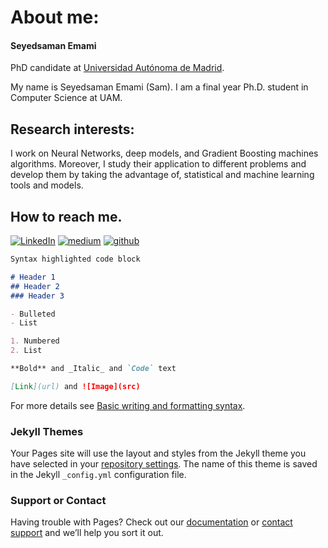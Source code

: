 # About me:

#### Seyedsaman Emami

PhD candidate at [Universidad Autónoma de Madrid](https://www.uam.es/uam/en/inicio).

My name is Seyedsaman Emami (Sam). I am a final year Ph.D. student in Computer Science at UAM.

## Research interests:
I work on Neural Networks, deep models, and Gradient Boosting machines algorithms. Moreover, I study their application to different problems and develop them by taking the advantage of, statistical and machine learning tools and models.

## How to reach me.

<a href="https://www.linkedin.com/in/saman-emami/" target="_blank"><img alt="LinkedIn" src="https://img.shields.io/badge/linkedin-%230077B5.svg?&style=for-the-badge&logo=linkedin&logoColor=white" /></a> <a href="https://medium.com/@samanemami" target="_blank"><img alt="medium" src="https://img.shields.io/badge/medium-%230077B5.svg?&style=for-the-badge&logo=medium&logoColor=black" /></a> <a href="https://github.com/samanemami/" target="_blank"><img alt="github" src="https://img.shields.io/badge/github-%230077B5.svg?&style=for-the-badge&logo=github&logoColor=white" /></a>

```markdown
Syntax highlighted code block

# Header 1
## Header 2
### Header 3

- Bulleted
- List

1. Numbered
2. List

**Bold** and _Italic_ and `Code` text

[Link](url) and ![Image](src)
```

For more details see [Basic writing and formatting syntax](https://docs.github.com/en/github/writing-on-github/getting-started-with-writing-and-formatting-on-github/basic-writing-and-formatting-syntax).

### Jekyll Themes

Your Pages site will use the layout and styles from the Jekyll theme you have selected in your [repository settings](https://github.com/samanemami/samanemami.github.io/settings/pages). The name of this theme is saved in the Jekyll `_config.yml` configuration file.

### Support or Contact

Having trouble with Pages? Check out our [documentation](https://docs.github.com/categories/github-pages-basics/) or [contact support](https://support.github.com/contact) and we’ll help you sort it out.
